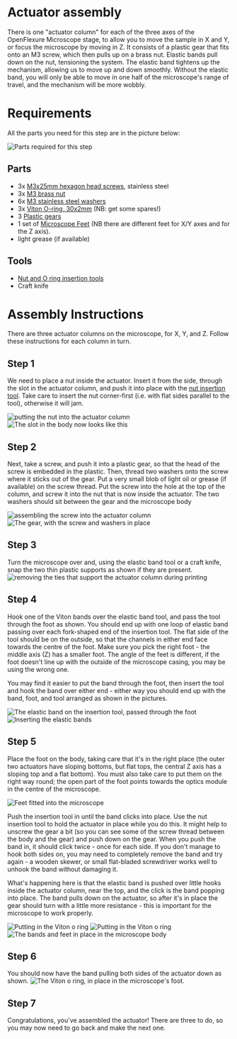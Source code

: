 # Actuator assembly
There is one "actuator column" for each of the three axes of the OpenFlexure Microscope stage, to allow you to move the sample in X and Y, or focus the microscope by moving in Z.  It consists of a plastic gear that fits onto an M3 screw, which then pulls up on a brass nut.  Elastic bands pull down on the nut, tensioning the system.  The elastic band tightens up the mechanism, allowing us to move up and down smoothly.  Without the elastic band, you will only be able to move in one half of the microscope's range of travel, and the mechanism will be more wobbly.

# Requirements
All the parts you need for this step are in the picture below:

![Parts required for this step](./images/actuator_assembly_parts.jpg)

## Parts
*   3x [M3x25mm hexagon head screws](./parts/fixings/m3x25mm_hexagonhead_screw.md), stainless steel
*   3x [M3 brass nut](./parts/fixings/m3_brass_nut.md)
*   6x [M3 stainless steel washers](./parts/fixings/m3_washer.md)
*   3x [Viton O-ring, 30x2mm](./parts/fixings/viton_o_ring_30mm_inner_diameter_2mm_cross_section.md) (NB: get some spares!)
*   3 [Plastic gears](./parts/printed/gears.md)
*   1 set of [Microscope Feet](./parts/printed/feet.md) (NB there are different feet for X/Y axes and for the Z axis).
*   light grease (if available)

## Tools
*   [Nut and O ring insertion tools](./parts/printed_tools/actuator_assembly_tools.md)
*   Craft knife

# Assembly Instructions
There are three actuator columns on the microscope, for X, Y, and Z.  Follow these instructions for each column in turn.

## Step 1
We need to place a nut inside the actuator.  Insert it from the side, through the slot in the actuator column, and push it into place with the [nut insertion tool](./parts/printed_tools/actuator_assembly_tools.md).  Take care to insert the nut corner-first (i.e. with flat sides parallel to the tool), otherwise it will jam.

![putting the nut into the actuator column](./images/actuator_assembly_nut_insertion_1.jpg)
![The slot in the body now looks like this](./images/insert_nut_here.jpg)

## Step 2
Next, take a screw, and push it into a plastic gear, so that the head of the screw is embedded in the plastic.  Then, thread two washers onto the screw where it sticks out of the gear.  Put a very small blob of light oil or grease (if available) on the screw thread.  Put the screw into the hole at the top of the column, and screw it into the nut that is now inside the actuator.  The two washers should sit between the gear and the microscope body

![assembling the screw into the actuator column](./images/actuator_assembly_screw_in_1.jpg)
![The gear, with the screw and washers in place](./images/screw_gear_and_washers.jpg)

## Step 3
Turn the microscope over and, using the elastic band tool or a craft knife, snap the two thin plastic supports as shown if they are present.
![removing the ties that support the actuator column during printing](./images/actuator_assembly_snap_supports_1.jpg)

## Step 4
Hook one of the Viton bands over the elastic band tool, and pass the tool through the foot as shown.  You should end up with one loop of elastic band passing over each fork-shaped end of the insertion tool.  The flat side of the tool should be on the outside, so that the channels in either end face towards the centre of the foot.  Make sure you pick the right foot - the middle axis (Z) has a smaller foot.  The angle of the feet is different, if the foot doesn't line up with the outside of the microscope casing, you may be using the wrong one.

You may find it easier to put the band through the foot, then insert the tool and hook the band over either end - either way you should end up with the band, foot, and tool arranged as shown in the pictures.

![The elastic band on the insertion tool, passed through the foot](./images/band_insertion_through_foot_1.jpg)
![Inserting the elastic bands](./images/band_insertion_through_foot_2.jpg)

## Step 5
Place the foot on the body, taking care that it's in the right place (the outer two actuators have sloping bottoms, but flat tops, the central Z axis has a sloping top and a flat bottom). You must also take care to put them on the right way round; the open part of the foot points towards the optics module in the centre of the microscope.

![Feet fitted into the microscope](./images/insert_feet.jpg)
 
Push the insertion tool in until the band clicks into place.  Use the nut insertion tool to hold the actuator in place while you do this.  It might help to unscrew the gear a bit (so you can see some of the screw thread between the body and the gear) and push down on the gear.  When you push the band in, it should click twice - once for each side.  If you don't manage to hook both sides on, you may need to completely remove the band and try again - a wooden skewer, or small flat-bladed screwdriver works well to unhook the band without damaging it.
 
What's happening here is that the elastic band is pushed over little hooks inside the actuator column, near the top, and the click is the band popping into place.  The band pulls down on the actuator, so after it's in place the gear should turn with a little more resistance - this is important for the microscope to work properly.

![Putting in the Viton o ring](./images/band_insertion_body_1.jpg)
![Putting in the Viton o ring](./images/band_insertion_body_2.jpg)
![The bands and feet in place in the microscope body](./images/insert_bands.jpg)

## Step 6
You should now have the band pulling both sides of the actuator down as shown.
![The Viton o ring, in place in the microscope's foot.](./images/band_insertion_finished_bottom.jpg)

## Step 7
Congratulations, you've assembled the actuator!  There are three to do, so you may now need to go back and make the next one.
